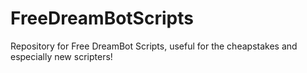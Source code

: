 # FreeDreamBotScripts
Repository for Free DreamBot Scripts, useful for the cheapstakes and especially new scripters!
